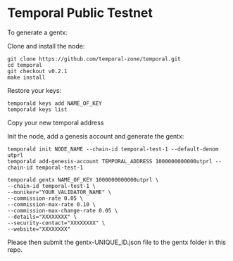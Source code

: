 # Temporal Public Testnet

To generate a gentx:

Clone and install the node:

```
git clone https://github.com/temporal-zone/temporal.git
cd temporal
git checkout v0.2.1
make install
```

Restore your keys:

```
temporald keys add NAME_OF_KEY
temporald keys list
```
Copy your new temporal address


Init the node, add a genesis account and generate the gentx:

```
temporald init NODE_NAME --chain-id temporal-test-1 --default-denom utprl
temporald add-genesis-account TEMPORAL_ADDRESS 1000000000000utprl --chain-id temporal-test-1
```

```
temporald gentx NAME_OF_KEY 1000000000000utprl \
--chain-id temporal-test-1 \
--moniker="YOUR_VALIDATOR_NAME" \
--commission-rate 0.05 \
--commission-max-rate 0.10 \
--commission-max-change-rate 0.05 \
--details="XXXXXXXX" \
--security-contact="XXXXXXXX" \
--website="XXXXXXXX"
```

Please then submit the gentx-UNIQUE_ID.json file to the gentx folder in this repo.
